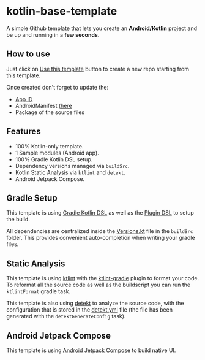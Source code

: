  # kotlin-base-template

A simple Github template that lets you create an **Android/Kotlin** project and be up and running in a **few seconds**. 

## How to use

Just click on [Use this template](https://github.com/AlessandroSpasiano/kotlin-base-template) button to create a new repo starting from this template.

Once created don't forget to update the:
- [App ID](buildSrc/src/main/java/Versions.kt)
- AndroidManifest ([here](app/src/main/AndroidManifest.xml)
- Package of the source files

## Features

- 100% Kotlin-only template.
- 1 Sample modules (Android app).
- 100% Gradle Kotlin DSL setup.
- Dependency versions managed via `buildSrc`.
- Kotlin Static Analysis via `ktlint` and `detekt`.
- Android Jetpack Compose.

## Gradle Setup

This template is using [Gradle Kotlin DSL](https://docs.gradle.org/current/userguide/kotlin_dsl.html) as well as the [Plugin DSL](https://docs.gradle.org/current/userguide/plugins.html#sec:plugins_block) to setup the build.

All dependencies are centralized inside the [Versions.kt](buildSrc/src/main/java/Versions.kt) file in the `buildSrc` folder. This provides convenient auto-completion when writing your gradle files.

## Static Analysis

This template is using [ktlint](https://github.com/pinterest/ktlint) with the [ktlint-gradle](https://github.com/jlleitschuh/ktlint-gradle) plugin to format your code. To reformat all the source code as well as the buildscript you can run the `ktlintFormat` gradle task.

This template is also using [detekt](https://github.com/arturbosch/detekt) to analyze the source code, with the configuration that is stored in the [detekt.yml](config/detekt/detekt.yml) file (the file has been generated with the `detektGenerateConfig` task).

## Android Jetpack Compose
This template is using [Android Jetpack Compose](https://developer.android.com/jetpack/compose) to build native UI.